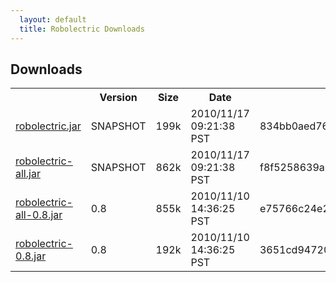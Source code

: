 ```yaml
---
  layout: default
  title: Robolectric Downloads
---
```


## Downloads

<table id="standalone-downloads">
<tr>
  <th></th>
  <th>Version</th>
  <th>Size</th>
  <th>Date</th>
  <th>SHA1</th>
</tr>
<!-- START_DOWNLOADS -->
<tr>
  <td class="link"><a href="downloads/robolectric.jar">robolectric.jar</a></td>
  <td class="version">SNAPSHOT</td>
  <td class="size">199k</td>
  <td class="date">2010/11/17 09:21:38 PST</td>
  <td class="sha">834bb0aed7629cfd0ddd1aaf6b96d6e6e0f0e6b8</td>
</tr>
<tr>
  <td class="link"><a href="downloads/robolectric-all.jar">robolectric-all.jar</a></td>
  <td class="version">SNAPSHOT</td>
  <td class="size">862k</td>
  <td class="date">2010/11/17 09:21:38 PST</td>
  <td class="sha">f8f5258639a05921e321dcc9a6a056d321d53726</td>
</tr>
<tr>
  <td class="link"><a href="downloads/robolectric-all-0.8.jar">robolectric-all-0.8.jar</a></td>
  <td class="version">0.8</td>
  <td class="size">855k</td>
  <td class="date">2010/11/10 14:36:25 PST</td>
  <td class="sha">e75766c24e284b9355dad55a2e2fba9184c60f16</td>
</tr>
<tr>
  <td class="link"><a href="downloads/robolectric-0.8.jar">robolectric-0.8.jar</a></td>
  <td class="version">0.8</td>
  <td class="size">192k</td>
  <td class="date">2010/11/10 14:36:25 PST</td>
  <td class="sha">3651cd9472070c7141cf8a8530e29713274b3679</td>
</tr>
<!-- END_DOWNLOADS -->
</table>